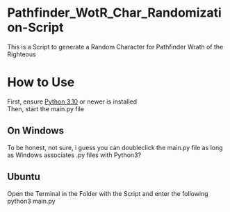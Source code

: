 # Pathfinder_WotR_Char_Randomization-Script  
  

  This is a Script to generate a Random Character for Pathfinder Wrath of the Righteous  


# How to Use  
First, ensure [Python 3.10](https://www.python.org/downloads/) or newer is installed  
Then, start the main.py file  

## On Windows  
  
To be honest, not sure, i guess you can doubleclick the main.py file as long as Windows associates .py files with Python3?  
  
## Ubuntu  

Open the Terminal in the Folder with the Script and enter the following  
        python3 main.py  

